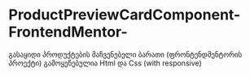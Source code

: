 # ProductPreviewCardComponent-FrontendMentor-

გასაყიდი პროდუქტების მაჩვენებელი ბარათი (ფრონტენდმენტორის პროექტი)   გამოყენებულია Html და Css (with responsive)
